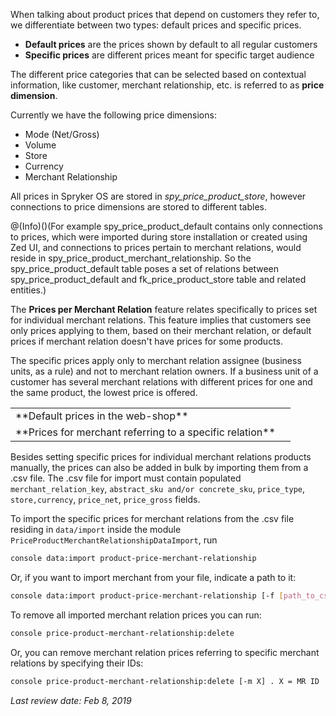 When talking about product prices that depend on customers they refer to, we differentiate between two types: default prices and specific prices.

- **Default prices** are the prices shown by default to all regular customers
- **Specific prices** are different prices meant for specific target audience

The different price categories that can be selected based on contextual information, like customer, merchant relationship, etc. is referred to as **price dimension**.

Currently we have the following price dimensions:

- Mode (Net/Gross)
- Volume
- Store
- Currency
- Merchant Relationship

All prices in Spryker OS are stored in *spy_price_product_store*, however connections to price dimensions are stored to different tables.

@(Info)()(For example spy_price_product_default contains only connections to prices, which were imported during store installation or created using Zed UI, and connections to prices pertain to merchant relations, would reside in spy_price_product_merchant_relationship. So the spy_price_product_default table poses a set of relations between spy_price_product_default and fk_price_product_store table and related entities.)

The **Prices per Merchant Relation** feature relates specifically to prices set for individual merchant relations. This feature implies that customers see only prices applying to them, based on their merchant relation, or default prices if merchant relation doesn't have prices for some products.

The specific prices apply only to merchant relation assignee (business units, as a rule) and not to merchant relation owners. If a business unit of a customer has several merchant relations with different prices for one and the same product, the lowest price is offered.

<table>
	<tr>
		<td>**Default prices in the web-shop**</td>
		<td></td>
	</tr>
	<tr>
		<td>**Prices for merchant referring to a specific relation**</td>
		<td></td>
	</tr>
</table>

Besides setting specific prices for individual merchant relations products manually, the prices can also be added in bulk by importing them from a .csv file. The .csv file for import must contain populated `merchant_relation_key`, `abstract_sku and/or concrete_sku`, `price_type`, `store,currency`, `price_net`, `price_gross` fields.

To import the specific prices for merchant relations from the .csv file residing in `data/import` inside the module `PriceProductMerchantRelationshipDataImport`, run



```bash
console data:import product-price-merchant-relationship
```
Or, if you want to import merchant from your file, indicate a path to it:

```bash
console data:import product-price-merchant-relationship [-f [path_to_csv_file]
```


To remove all imported merchant relation prices you can run:

```bash
console price-product-merchant-relationship:delete
```
Or, you can remove merchant relation prices referring to specific merchant relations by specifying their IDs:

```bash
console price-product-merchant-relationship:delete [-m X] . X = MR ID
```
*Last review date: Feb 8, 2019* <!--  by Stanislav Matveev, Anastasija Datsun -->